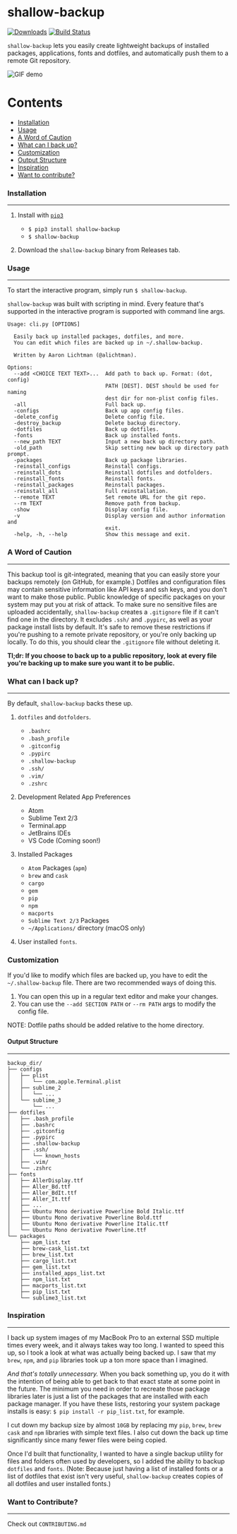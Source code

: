 # shallow-backup

[![Downloads](http://pepy.tech/badge/shallow-backup)](http://pepy.tech/count/shallow-backup)
[![Build Status](https://travis-ci.com/alichtman/shallow-backup.svg?branch=master)](https://travis-ci.com/alichtman/shallow-backup)

`shallow-backup` lets you easily create lightweight backups of installed packages, applications, fonts and dotfiles, and automatically push them to a remote Git repository.

![GIF demo](img/demo_faster.gif)

Contents
========

 * [Installation](#installation)
 * [Usage](#usage)
 * [A Word of Caution](#a-word-of-caution)
 * [What can I back up?](#what-can-i-back-up)
 * [Customization](#customization)
 * [Output Structure](#output-structure)
 * [Inspiration](#inspiration)
 * [Want to contribute?](#want-to-contribute)

### Installation
---

1. Install with [`pip3`](https://pypi.org/project/shallow-backup/)
    + `$ pip3 install shallow-backup`
    + `$ shallow-backup`

2. Download the `shallow-backup` binary from Releases tab.

### Usage
---

To start the interactive program, simply run `$ shallow-backup`.

`shallow-backup` was built with scripting in mind. Every feature that's supported in the interactive program is supported with command line args.

```shell
Usage: cli.py [OPTIONS]

  Easily back up installed packages, dotfiles, and more.
  You can edit which files are backed up in ~/.shallow-backup.

  Written by Aaron Lichtman (@alichtman).

Options:
  --add <CHOICE TEXT TEXT>...  Add path to back up. Format: (dot, config)
                               PATH [DEST]. DEST should be used for naming
                               dest dir for non-plist config files.
  -all                         Full back up.
  -configs                     Back up app config files.
  -delete_config               Delete config file.
  -destroy_backup              Delete backup directory.
  -dotfiles                    Back up dotfiles.
  -fonts                       Back up installed fonts.
  --new_path TEXT              Input a new back up directory path.
  -old_path                    Skip setting new back up directory path prompt.
  -packages                    Back up package libraries.
  -reinstall_configs           Reinstall configs.
  -reinstall_dots              Reinstall dotfiles and dotfolders.
  -reinstall_fonts             Reinstall fonts.
  -reinstall_packages          Reinstall packages.
  -reinstall_all               Full reinstallation.
  --remote TEXT                Set remote URL for the git repo.
  --rm TEXT                    Remove path from backup.
  -show                        Display config file.
  -v                           Display version and author information and
                               exit.
  -help, -h, --help            Show this message and exit.
```

### A Word of Caution
---

This backup tool is git-integrated, meaning that you can easily store your backups remotely (on GitHub, for example.) Dotfiles and configuration files may contain sensitive information like API keys and ssh keys, and you don't want to make those public. Public knowledge of specific packages on your system may put you at risk of attack. To make sure no sensitive files are uploaded accidentally, `shallow-backup` creates a `.gitignore` file if it can't find one in the directory. It excludes `.ssh/` and `.pypirc`, as well as your package install lists by default. It's safe to remove these restrictions if you're pushing to a remote private repository, or you're only backing up locally. To do this, you should clear the `.gitignore` file without deleting it.  

**Tl;dr: If you choose to back up to a public repository, look at every file you're backing up to make sure you want it to be public.**

### What can I back up?
---

By default, `shallow-backup` backs these up.

1. `dotfiles` and `dotfolders`.
    * `.bashrc`
    * `.bash_profile`
    * `.gitconfig`
    * `.pypirc`
    * `.shallow-backup`
    * `.ssh/`
    * `.vim/`
    * `.zshrc`

2. Development Related App Preferences
    * Atom
    * Sublime Text 2/3
    * Terminal.app
    * JetBrains IDEs
    * VS Code (Coming soon!)

3. Installed Packages
    * `Atom` Packages (`apm`)
    * `brew` and `cask`
    * `cargo`
    * `gem`
    * `pip`
    * `npm`
    * `macports`
    * `Sublime Text 2/3` Packages
    * `~/Applications/` directory (macOS only)

4. User installed `fonts`.

### Customization

If you'd like to modify which files are backed up, you have to edit the `~/.shallow-backup` file. There are two recommended ways of doing this.

1. You can open this up in a regular text editor and make your changes.
2. You can use the `--add SECTION PATH` or `--rm PATH` args to modify the config file.

NOTE: Dotfile paths should be added relative to the home directory.

#### Output Structure
---

```shell
backup_dir/
├── configs
│   ├── plist
│   │   └── com.apple.Terminal.plist
│   ├── sublime_2
│   │   └── ...
│   └── sublime_3
│       └── ...
├── dotfiles
│   ├── .bash_profile
│   ├── .bashrc
│   ├── .gitconfig
│   ├── .pypirc
│   ├── .shallow-backup
│   ├── .ssh/
│   │   └── known_hosts
│   ├── .vim/
│   └── .zshrc
├── fonts
│   ├── AllerDisplay.ttf
│   ├── Aller_Bd.ttf
│   ├── Aller_BdIt.ttf
│   ├── Aller_It.ttf
│   ├── ...
│   ├── Ubuntu Mono derivative Powerline Bold Italic.ttf
│   ├── Ubuntu Mono derivative Powerline Bold.ttf
│   ├── Ubuntu Mono derivative Powerline Italic.ttf
│   └── Ubuntu Mono derivative Powerline.ttf
└── packages
    ├── apm_list.txt
    ├── brew-cask_list.txt
    ├── brew_list.txt
    ├── cargo_list.txt
    ├── gem_list.txt
    ├── installed_apps_list.txt
    ├── npm_list.txt
    ├── macports_list.txt
    ├── pip_list.txt
    └── sublime3_list.txt
```

### Inspiration
---

I back up system images of my MacBook Pro to an external SSD multiple times every week, and it always takes way too long. I wanted to speed this up, so I took a look at what was actually being backed up. I saw that my `brew`, `npm`, and `pip` libraries took up a ton more space than I imagined.

*And that's totally unnecessary.* When you back something up, you do it with the intention of being able to get back to that exact state at some point in the future. The minimum you need in order to recreate those package libraries later is just a list of the packages that are installed with each package manager. If you have these lists, restoring your system package installs is easy: `$ pip install -r pip_list.txt`, for example. 

I cut down my backup size by almost `10GB` by replacing my `pip`, `brew`, `brew cask` and `npm` libraries with simple text files. I also cut down the back up time significantly since many fewer files were being copied.

Once I'd built that functionality, I wanted to have a single backup utility for files and folders often used by developers, so I added the ability to backup `dotfiles` and `fonts`. (Note: Because just having a list of installed fonts or a list of dotfiles that exist isn't very useful, `shallow-backup` creates copies of all dotfiles and user installed fonts.)

### Want to Contribute?
---

Check out `CONTRIBUTING.md`
